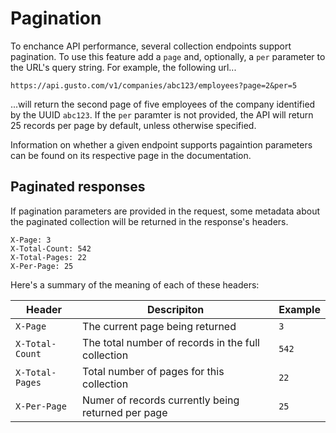 # Pagination

To enchance API performance, several collection endpoints support pagination. To use this feature add a `page` and, optionally, a `per` parameter to the URL's query string. For example, the following url...

```
https://api.gusto.com/v1/companies/abc123/employees?page=2&per=5
```

...will return the second page of five employees of the company identified by the UUID `abc123`. If the `per` paramter is not provided, the API will return 25 records per page by default, unless otherwise specified.

Information on whether a given endpoint supports pagaintion parameters can be found on its respective page in the documentation.

## Paginated responses

If pagination parameters are provided in the request, some metadata about the paginated collection will be returned in the response's headers.

```
X-Page: 3
X-Total-Count: 542
X-Total-Pages: 22
X-Per-Page: 25
```

Here's a summary of the meaning of each of these headers:

Header | Descripiton | Example
---------|----------|---------
 `X-Page` | The current page being returned | `3`
 `X-Total-Count` | The total number of records in the full collection | `542`
 `X-Total-Pages` | Total number of pages for this collection | `22`
 `X-Per-Page` | Numer of records currently being returned per page | `25`
 